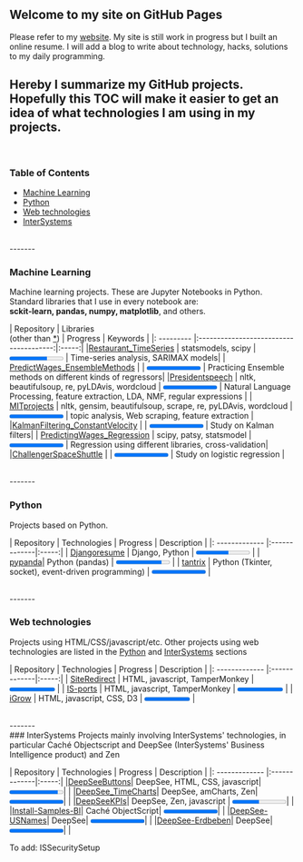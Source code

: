 <script>
	var glow = $('.confirm_selection');
	setInterval(function(){
	    glow.hasClass('glow') ? glow.removeClass('glow') : glow.addClass('glow');
	}, 1000);
</script>

<style>
.markdown-body table {
    display: block;
    width: 100%;
    overflow: auto;
}
td:nth-child(1) {  
  width:250px;
}
td:nth-child(2) {  
  width:250px;
}
td:nth-child(3) {  
  width:100px;
}
</style>

## Welcome to my site on GitHub Pages

Please refer to my [website](https://aless80.pythonanywhere.com/). My site is still work in progress but I built an online resume. I will add a blog to write about technology, hacks, solutions to my daily programming. 

Hereby I summarize my GitHub projects. Hopefully this TOC will make it easier to get an idea of what technologies I am using in my projects. 
<br>
----
<br>






### Table of Contents
* [Machine Learning](#machine-learning)  
* [Python](#Python)
* [Web technologies](#web-technologies)
* [InterSystems](#intersystems)

<br>
-------
<br>





### Machine Learning

Machine learning projects. These are Jupyter Notebooks in Python. Standard libraries that I use in every notebook are:  
<a id="libs"></a> **sckit-learn, pandas, numpy, matplotlib**, and others. 

| Repository | Libraries<br>(other than <a href="#libs">*</a>) | Progress | Keywords |
|: --------- |:--------------------------------------:|:-----:|
|[Restaurant_TimeSeries](https://github.com/aless80/Restaurant_TimeSeries) | statsmodels, scipy | <progress value="70" max="100" style="width:95px"></progress>  | Time-series analysis, SARIMAX models|
| [PredictWages_EnsembleMethods](https://github.com/aless80/PredictWages_EnsembleMethods) | | <progress value="100" max="100" style="width:95px"></progress> | Practicing Ensemble methods on different kinds of regressors|
|[Presidentspeech](https://github.com/aless80/Presidentspeech) | nltk, beautifulsoup, re, pyLDAvis, wordcloud | <progress value="100" max="100" style="width:95px"></progress>  | Natural Language Processing, feature extraction, LDA, NMF, regular expressions |
| [MITprojects](https://github.com/aless80/MITprojects) | nltk, gensim, beautifulsoup, scrape, re, pyLDAvis, wordcloud | <progress value="100" max="100" style="width:95px"></progress>  | topic analysis, Web scraping, feature extraction |
|[KalmanFiltering_ConstantVelocity](https://github.com/aless80/KalmanFiltering_ConstantVelocity) |  | <progress value="100" max="100" style="width:95px"></progress>  | Study on Kalman filters|
| [PredictingWages_Regression](https://github.com/aless80/PredictingWages_Regression) | scipy, patsy, statsmodel | <progress value="100" max="100" style="width:95px"></progress>  | Regression using different libraries, cross-validation|
|[ChallengerSpaceShuttle](https://github.com/aless80/ChallengerSpaceShuttle) |  | <progress value="100" max="100" style="width:95px"></progress>  | Study on logistic regression |

<br>
-------
<br>




### Python

Projects based on Python. 

| Repository | Technologies | Progress | Description |
|: ------------- |:-------------|:-----:|
| [Djangoresume](https://github.com/aless80/Djangoresume) | Django, Python | <progress value="60" max="100" style="width:95px"></progress>  |
| [pypanda](https://github.com/aless80/pypanda)| Python (pandas) | <progress value="85" max="100" style="width:95px"></progress>  |
| [tantrix](https://github.com/aless80/tantrix) | Python (Tkinter, socket), event-driven programming) | <progress value="100" max="100" style="width:95px"></progress>  |

<br>
-------
<br>



### Web technologies

Projects using HTML/CSS/javascript/etc. Other projects using web technologies are listed in the [Python](#Python) and [InterSystems](#intersystems) sections


| Repository | Technologies | Progress | Description |
|: ------------- |:-------------|:-----:|
| [SiteRedirect](https://github.com/aless80/SiteRedirect) | HTML, javascript, TamperMonkey | <progress value="100" max="100" style="width:80px"></progress>  |
| [IS-ports](https://github.com/aless80/IS-ports) | HTML, javascript, TamperMonkey | <progress value="100" max="100" style="width:80px"></progress>  |
| [iGrow](https://github.com/aless80/iGrow) | HTML, javascript, CSS, D3 | <progress value="100" max="100" style="width:80px"></progress>  |

<br>
-------
<br>
### InterSystems
Projects mainly involving InterSystems' technologies, in particular Caché Objectscript and DeepSee (InterSystems' Business Intelligence product) and Zen 

| Repository | Technologies | Progress | Description |
|: ------------- |:-------------|:-----:|
|[DeepSeeButtons](https://github.com/aless80/DeepSeeButtons)| DeepSee, HTML, CSS, javascript| <progress value="90" max="100" style="width:95px"></progress>| |
|[DeepSee_TimeCharts](https://github.com/aless80/DeepSee_TimeCharts)| DeepSee, amCharts, Zen| <progress value="100" max="100" style="width:95px"></progress>| |
|[DeepSeeKPIs](https://github.com/aless80/DeepSeeKPIs)| DeepSee, Zen, javascript | <progress value="50" max="100" style="width:95px"></progress>| |
|[Install-Samples-BI](https://github.com/aless80/Install-Samples-BI)| Caché ObjectScript| <progress value="100" max="100" style="width:95px"></progress>| |
|[DeepSee-USNames](https://github.com/aless80/DeepSee-USNames)| DeepSee| <progress value="100" max="100" style="width:95px"></progress>| |
|[DeepSee-Erdbeben](https://github.com/aless80/DeepSee-Erdbeben)| DeepSee| <progress value="100" max="100" style="width:95px"></progress>| |

To add: ISSecuritySetup


<br>
<br>
<!--
<img src="icons/checkmark.svg" width="25px">
<i class="fa fa-gear fa-spin fa-2x" style="color: firebrick"></i> Configuration

![Complete](icons/checkmark.svg =20)
![Complete](icons/checkmark.svg =25)
![Complete](icons/checkmark.svg =30)
<!-- http://jmcglone.com/guides/github-pages/ 

This works:
<img src="icons/workinprogress.svg" width="25px" title="Work in progress">
<img src="icons/checkmark.svg" width="25px" title="Complete">  
-->
